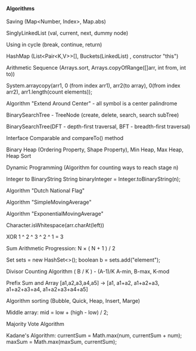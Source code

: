 #### Algorithms

Saving (Map<Number, Index>, Map.abs) 

SinglyLinkedList (val, current, next, dummy node)

Using in cycle (break, continue, return)

HashMap (List<Pair<K,V>>[], Buckets(LinkedList) , constructor "this")

Arithmetic Sequence (Arrays.sort, Arrays.copyOfRange([]arr, int from, int to))

System.arraycopy(arr1, 0 (from index arr1), arr2(to array), 0(from index arr2), arr1.length(count elements));

Algorithm "Extend Around Center" - all symbol is a center palindrome

BinarySearchTree - TreeNode (create, delete, search, search subTree)

BinarySearchTree(DFT - depth-first traversal, BFT - breadth-first traversal)

Interface Comparable<T> and compareTo() method

Binary Heap (Ordering Property, Shape Property), Min Heap, Max Heap, Heap Sort

Dynamic Programming (Algorithm for counting ways to reach stage n)

Integer to BinaryString  String binaryInteger = Integer.toBinaryString(n);

Algorithm "Dutch National Flag"

Algorithm "SimpleMovingAverage"

Algorithm "ExponentialMovingAverage"

Character.isWhitespace(arr.charAt(left))

XOR  1 ^ 2 ^ 3 ^ 2 ^ 1 = 3  

Sum Arithmetic Progression: N × ( N + 1 ) / 2

Set<Integer> sets = new HashSet<>();    boolean b = sets.add("element");

Divisor Counting Algorithm  ( B / K ) - (A-1)/K     A-min, B-max, K-mod

Prefix Sum and Array [a1,a2,a3,a4,a5] -> [a1, a1+a2, a1+a2+a3, a1+a2+a3+a4, a1+a2+a3+a4+a5]

Algorithm sorting (Bubble, Quick, Heap, Insert, Marge)

Middle array:  mid = low + (high - low) / 2;

Majority Vote Algorithm 

Kadane's Algorithm: currentSum = Math.max(num, currentSum + num); maxSum = Math.max(maxSum, currentSum);


